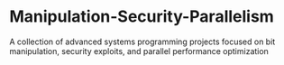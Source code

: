 # Manipulation-Security-Parallelism
A collection of advanced systems programming projects focused on bit manipulation, security exploits, and parallel performance optimization
